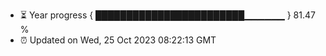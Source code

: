 - ⏳ Year progress { ████████████████████████▁▁▁▁▁▁ } 81.47 %
- ⏰ Updated on Wed, 25 Oct 2023 08:22:13 GMT

